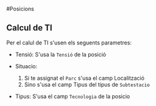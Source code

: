 #Posicions

## Calcul de TI

Per el calul de TI s'usen els seguents parametres:

- Tensió: S'usa la `Tensió` de la posició
- Situacio:
 
   1. Si te assignat el `Parc` s'usa el camp Localització 
   2. Sino s'usa el camp Tipus del tipus de `Subtestacio`

- Tipus: S'usa el camp `Tecnologia` de la posicio
